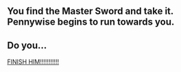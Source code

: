 ## You find the Master Sword and take it. Pennywise begins to run towards you.
## Do you...

[FINISH HIM!!!!!!!!!!!](you-win.md)